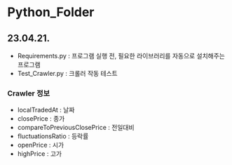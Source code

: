 # Python_Folder

## 23.04.21. 
- Requirements.py : 프로그램 실행 전, 필요한 라이브러리를 자동으로 설치해주는 프로그램
- Test_Crawler.py : 크롤러 작동 테스트
### Crawler 정보
- localTradedAt : 날짜
- closePrice : 종가
- compareToPreviousClosePrice : 전일대비
- fluctuationsRatio : 등락률
- openPrice : 시가
- highPrice : 고가